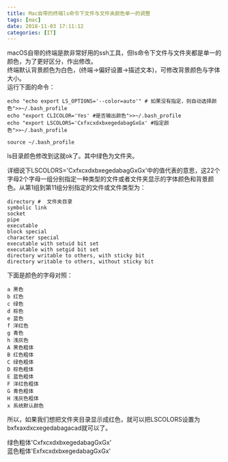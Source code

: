 ```yaml
---
title: Mac自带的终端ls命令下文件与文件夹颜色单一的调整
tags: [mac]
date: 2018-11-03 17:11:12
categories: [IT]
---
```


macOS自带的终端是款非常好用的ssh工具，但ls命令下文件与文件夹都是单一的颜色，为了更好区分，作出修改。  
终端默认背景颜色为白色，(终端->偏好设置->描述文本)，可修改背景颜色与字体大小。  
运行下面的命令：

```
echo "echo export LS_OPTIONS='--color=auto'" # 如果没有指定，则自动选择颜色">>~/.bash_profile
echo "export CLICOLOR='Yes' #是否输出颜色">>~/.bash_profile
echo "export LSCOLORS='CxfxcxdxbxegedabagGxGx' #指定颜色">>~/.bash_profile

source ~/.bash_profile
```

ls目录颜色修改到这就ok了。其中绿色为文件夹。

详细说下LSCOLORS='CxfxcxdxbxegedabagGxGx'中的值代表的意思，这22个字母2个字母一组分别指定一种类型的文件或者文件夹显示的字体颜色和背景颜色。从第1组到第11组分别指定的文件或文件类型为：

```
directory #  文件夹目录
symbolic link
socket
pipe
executable
block special
character special
executable with setuid bit set
executable with setgid bit set
directory writable to others, with sticky bit
directory writable to others, without sticky bit
```

下面是颜色的字母对照：

```
a 黑色
b 红色
c 绿色
d 棕色
e 蓝色
f 洋红色
g 青色
h 浅灰色
A 黑色粗体
B 红色粗体
C 绿色粗体
D 棕色粗体
E 蓝色粗体
F 洋红色粗体
G 青色粗体
H 浅灰色粗体
x 系统默认颜色
```

所以，如果我们想把文件夹目录显示成红色，就可以把LSCOLORS设置为bxfxaxdxcxegedabagacad就可以了。

绿色粗体'CxfxcxdxbxegedabagGxGx'  
蓝色粗体'ExfxcxdxbxegedabagGxGx'
